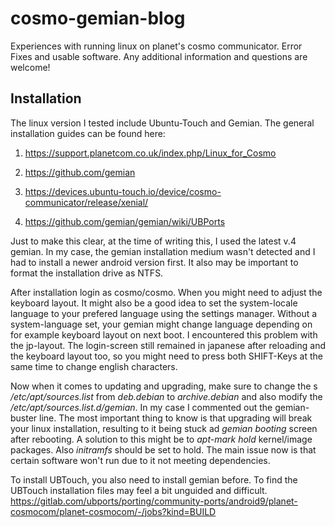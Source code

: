 # cosmo-gemian-blog
Experiences with running linux on planet's cosmo communicator. Error Fixes and usable software.
Any additional information and questions are welcome!

## Installation
The linux version I tested include Ubuntu-Touch and Gemian.
The general installation guides can be found here:
1. https://support.planetcom.co.uk/index.php/Linux_for_Cosmo
2. https://github.com/gemian

1. https://devices.ubuntu-touch.io/device/cosmo-communicator/release/xenial/
2. https://github.com/gemian/gemian/wiki/UBPorts

Just to make this clear, at the time of writing this, I used the latest v.4 gemian.
In my case, the gemian installation medium wasn't detected and I had to install a newer android version first.
It also may be important to format the installation drive as NTFS.

After installation login as cosmo/cosmo. When you might need to adjust the keyboard layout.
It might also be a good idea to set the system-locale language to your prefered language using the settings manager.
Without a system-language set, your gemian might change language depending on for example keyboard layout on next boot.
I encountered this problem with the jp-layout. The login-screen still remained in japanese after reloading
and the keyboard layout too, so you might need to press both SHIFT-Keys at the same time to change english characters.

Now when it comes to updating and upgrading, make sure to change the s */etc/apt/sources.list*
from *deb.debian* to *archive.debian* and also modify the */etc/apt/sources.list.d/gemian*.
In my case I commented out the gemian-buster line.
The most important thing to know is that upgrading will break your linux installation,
resulting to it being stuck ad *gemian booting* screen after rebooting.
A solution to this might be to *apt-mark hold* kernel/image packages.
Also *initramfs* should be set to hold. The main issue now is that certain software won't run due to it not meeting dependencies.

To install UBTouch, you also need to install gemian before.
To find the UBTouch installation files may feel a bit unguided and difficult.
https://gitlab.com/ubports/porting/community-ports/android9/planet-cosmocom/planet-cosmocom/-/jobs?kind=BUILD
